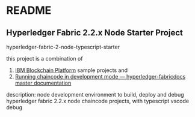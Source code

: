 # README

## Hyperledger Fabric 2.2.x Node Starter Project

hyperledger-fabric-2-node-typescript-starter

this project is a combination of 

1. [IBM Blockchain Platform](https://marketplace.visualstudio.com/items?itemName=IBMBlockchain.ibm-blockchain-platform) sample projects and 
2. [Running chaincode in development mode &mdash; hyperledger-fabricdocs master documentation](https://hyperledger-fabric.readthedocs.io/en/release-2.3/peer-chaincode-devmode.html)

description: node development environment to build, deploy and debug hyperledger fabric 2.2.x node chaincode projects, with typescript vscode debug
